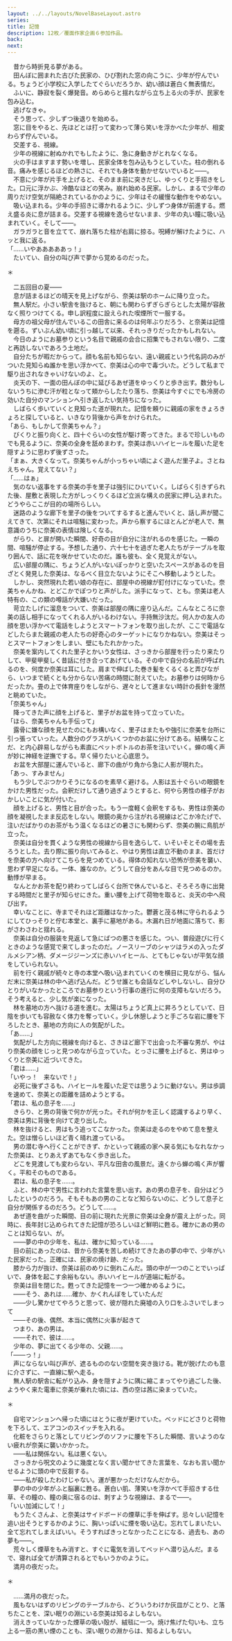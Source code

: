 ```yaml
---
layout: ../../layouts/NovelBaseLayout.astro
series: 
title: 記憶
description: 12枚／覆面作家企画６参加作品。
back: 
next: 
---
```


　昔から時折見る夢がある。
<br>
　田んぼに囲まれた古びた民家の、ひび割れた窓の向こうに、少年が佇んでいる。ちょうど小学校に入学したてぐらいだろうか、幼い顔は蒼白く無表情だ。
<br>
　ふいに、静寂を裂く爆発音。めらめらと揺れながら立ち上る火の手が、民家を包み込む。
<br>
　逃げなきゃ。
<br>
　そう思って、少しずつ後退りを始める。
<br>
　窓に目をやると、先ほどとは打って変わって薄ら笑いを浮かべた少年が、相変わらず佇んでいる。
<br>
　交差する、視線。
<br>
　少年の視線に射ぬかれでもしたように、急に身動きがとれなくなる。
<br>
　火の手はますます勢いを増し、民家全体を包み込もうとしていた。柱の倒れる音。痛みを感じるほどの熱さに、それでも身体を動かせないでいると――。
<br>
　不意に少年が片手を上げると、そのまま前に突きだし、ゆっくりと手招きをした。口元に浮かぶ、冷酷なほどの笑み。崩れ始める民家。しかし、まるで少年の周りだけ空気が隔絶されているかのように、少年はその緩慢な動作をやめない。
<br>
　吸い込まれる。少年の手招きに導かれるように、少しずつ身体が前進する。燃え盛る炎に息が詰まる。交差する視線を逸らせないまま、少年の丸い瞳に吸い込まれていく。そして――。
<br>
　ガラガラと音を立てて、崩れ落ちた柱が右肩に掠る。呪縛が解けたように、ハッと我に返る。
<br>
「……いやあああああっ！」
<br>
　たいてい、自分の叫び声で夢から覚めるのだった。

＊

　二五回目の夏――
<br>
　息が詰まるほどの晴天を見上げながら、奈美は駅のホームに降り立った。
<br>
　無人駅だ。小さい駅舎を抜けると、朝にも関わらずぎらぎらとした太陽が容赦なく照りつけてくる。申し訳程度に設えられた喫煙所で一服する。
<br>
　母方の祖父母が住んでいるこの田舎に来るのは何年ぶりだろう、と奈美は記憶を遡る。ずいぶん幼い頃に引っ越して以来、それっきりだったかもしれない。
<br>
　今日のようにお墓参りという名目で親戚の会合に招集でもされない限り、二度と再訪しないであろう土地だ。
<br>
　自分たちが暇だからって。顔も名前も知らない、遠い親戚という代名詞のみがついた見知らぬ誰かを思い浮かべて、奈美は心の中で毒づいた。どうして私まで駆り出されなきゃいけないのよ、と。
<br>
　炎天の下、一面の田んぼの中に延びるあぜ道をゆっくりと歩き出す。数分もしないうちに滲む汗が粒となって頬からしたたり落ち、奈美は今すぐにでも冷房の効いた自分のマンションへ引き返したい気持ちになった。
<br>
　しばらく歩いていくと見知った道が現れた。記憶を頼りに親戚の家をきょろきょろと探していると、いきなり背後から声をかけられた。
<br>
「あら、もしかして奈美ちゃん？」
<br>
　びくりと振り向くと、四十ぐらいの女性が駆け寄ってきた。まるで珍しいものでも見るように、奈美の全身を舐めまわす。奈美は赤いハイヒールを履いた足を隠すように思わず後ずさった。
<br>
「まぁ、大きくなって。奈美ちゃんが小っちゃい頃によく遊んだ里子よ。さとねえちゃん。覚えてない？」
<br>
「……はぁ」
<br>
　気のない返事をする奈美の手を里子は強引にひいていく。しばらく引きずられた後、屋敷と表現した方がしっくりくるほど立派な構えの民家に押し込まれた。どうやらここが目的の場所らしい。
<br>
　迷路のような廊下を里子の後をついてするすると進んでいくと、話し声が聞こえてきて、次第にそれは喧騒に変わった。声から察するにほとんどが老人で、無意識のうちに奈美の表情は険しくなる。
<br>
　がらり、と扉が開いた瞬間、好奇の目が自分に注がれるのを感じた。一瞬の間、喧騒が停止する。予想した通り、六十七十を過ぎた老人たちがテーブルを取り囲んで、話に花を咲かせていたのだ。誰も彼も、全く見覚えがない。
<br>
　広い部屋の隅に、ちょうど人がいないぽっかりと空いたスペースがあるのを目ざとく発見した奈美は、なるべく目立たないようにそこへ移動しようとした。
<br>
　しかし、突然現れた若い娘の存在に、部屋中の視線が釘付けになっていた。奈美ちゃんかね、とどこかでぽつりと声がした。派手になって、とも。奈美は老人特有の、この類の噂話が大嫌いだった。
<br>
　苛立たしげに溜息をついて、奈美は部屋の隅に座り込んだ。こんなところに奈美の話し相手になってくれる人がいるわけない。手持無沙汰だ。何人かの友人の顔を思い浮かべて電話をしようとスマートフォンを取り出したが、ここで電話などしたらまた親戚の老人たちの好奇心のターゲットになりかねない。奈美はそっとスマートフォンをしまい、壁にもたれかかった。
<br>
　奈美を案内してくれた里子とかいう女性は、さっきから部屋を行ったり来たりして、甲斐甲斐しく昔話に付き合ってあげている。その中で自分の名前が呼ばれるのを、何度か奈美は耳にした。肩まで伸ばした巻き髪をくるくると弄びながら、いつまで続くとも分からない苦痛の時間に耐えていた。お墓参りは何時からだったか。畳の上で体育座りをしながら、遅々として進まない時計の長針を漫然と眺めていた。
<br>
「奈美ちゃん」
<br>
　降ってきた声に顔を上げると、里子がお盆を持って立っていた。
<br>
「ほら、奈美ちゃんも手伝って」
<br>
　露骨に嫌な顔を見せたのにもお構いなく、里子はまたもや強引に奈美を台所に引っ張っていった。人数分のグラスがいくつかのお盆に分けてある。結構なことだ、と内心辟易しながらも素直にペットボトルのお茶を注いでいく。蝉の鳴く声が妙に神経を逆撫でする。早く帰りたいと心底思う。
<br>
　お盆を大部屋に運んでいると、廊下の曲がり角から急に人影が現れた。
<br>
「あっ、すみません」
<br>
　もう少しでぶつかりそうになるのを素早く避ける。人影は五十ぐらいの眼鏡をかけた男性だった。会釈だけして通り過ぎようとすると、何やら男性の様子がおかしいことに気が付いた。
<br>
　顔を上げると、男性と目が合った。もう一度軽く会釈をするも、男性は奈美の顔を凝視したまま反応をしない。眼鏡の奥から注がれる視線はどこか冷たげで、注いだばかりのお茶がもう温くなるほどの暑さにも関わらず、奈美の腕に鳥肌が立った。
<br>
　奈美は自分を貫くような男性の視線から目を逸らして、いそいそとその場を去ろうとした。去り際に振り向いてみると、やはり男性は直立不動のまま、首だけを奈美の方へ向けてこちらを見つめている。得体の知れない恐怖が奈美を襲い、思わず早足になる。一体、誰なのか。どうして自分をあんな目で見つめるのか。動悸が早まる。
<br>
　なんとかお茶を配り終わってしばらく台所で休んでいると、そろそろ寺に出発する時間だと里子が知らせにきた。重い腰を上げて荷物を取ると、炎天の中へ飛び出す。
<br>
　幸いなことに、寺までそれほど距離はなかった。鬱蒼と茂る林に守られるようにしてひっそりと佇む本堂と、裏手に墓地がある。木漏れ日が地面に落ちて、影がさわさわと揺れる。
<br>
　奈美は自分の服装を見返して急にばつの悪さを感じた。つい、普段遊びに行くときのような感覚で来てしまったのだ。ノースリーブのシャツはラメの入ったダルメシアン柄、ダメージジーンズに赤いハイヒール、とてもじゃないが平気な顔をしていられない。
<br>
　前を行く親戚が続々と寺の本堂へ吸い込まれていくのを横目に見ながら、悩んだ末に奈美は林の中へ逃げ込んだ。どうせ誰とも会話などしやしないし、自分ひとりがいなかったところでお墓参りという行事の進行に何の支障もないだろう。そう考えると、少し気が楽になった。
<br>
　林を墓地の方へ抜ける道を進む。太陽はちょうど真上に昇ろうとしていて、日陰を歩いても容赦なく体力を奪っていく。少し休憩しようと手ごろな岩に腰を下ろしたとき、墓地の方向に人の気配がした。
<br>
「あ……」
<br>
　気配がした方向に視線を向けると、さきほど廊下で出会った不審な男が、やはり奈美の顔をじっと見つめながら立っていた。とっさに腰を上げると、男はゆっくりと奈美に近づいてきた。
<br>
「君は……」
<br>
「いやっ！　来ないで！」
<br>
　必死に後ずさるも、ハイヒールを履いた足では思うように動けない。男は歩調を速めて、奈美との距離を詰めようとする。
<br>
「君は、私の息子を……」
<br>
　きらり、と男の背後で何かが光った。それが何かを正しく認識するより早く、奈美は男に背後を向けて走り出した。
<br>
　林を抜けると、男はもう追ってこなかった。奈美は走るのをやめて息を整えた。空は憎らしいほど青く晴れ渡っている。
<br>
　男の潜む寺へ行くことができず、かといって親戚の家へ戻る気にもなれなかった奈美は、とりあえずあてもなく歩き出した。
<br>
　どこを見渡しても変わらない、平凡な田舎の風景だ。遠くから蝉の鳴く声が響く。平和そのものである。
<br>
　君は、私の息子を……。
<br>
　ふと、林の中で男性に言われた言葉を思い出す。あの男の息子を、自分はどうしたというのだろう。そもそもあの男のことなど知らないのに、どうして息子と自分が関係するのだろう。どうして……。
<br>
　あぜ道を曲がった瞬間、目の前に現れた光景に奈美は全身が震え上がった。同時に、長年封じ込められてきた記憶が恐ろしいほど鮮明に甦る。確かにあの男のことは知らない、が。
<br>
　――夢の中の少年を、私は、確かに知っている……。
<br>
　目の前にあったのは、昔から奈美を苦しめ続けてきたあの夢の中で、少年がいた民家だった。正確には、民家の焼け跡、だった。
<br>
　膝から力が抜け、奈美は前のめりに倒れこんだ。頭の中が一つのことでいっぱいで、身体を起こす余裕もない。赤いハイヒールが道端に転がる。
<br>
　奈美は目を閉じた。甦ってきた記憶を一つ一つ確かめるように。
<br>
　――そう、あれは……確か、かくれんぼをしていたんだ
<br>
　――少し驚かせてやろうと思って、彼が隠れた廃墟の入り口をふさいでしまって
<br>
　――その後、偶然、本当に偶然に火事が起きて
<br>
　つまり、あの男は。
<br>
　――それで、彼は……。
<br>
　少年の、夢に出てくる少年の、父親……。
<br>
「――っ！」
<br>
　声にならない叫び声が、遮るもののない空間を突き抜ける。靴が脱げたのも意に介さずに、一直線に駅へ走る。
<br>
　無人駅の駅舎に転がり込み、身を隠すように隅に縮こまってやり過ごした後、ようやく来た電車に奈美が乗れた頃には、西の空は茜に染まっていた。

＊

　自宅マンションへ帰った頃にはとうに夜が更けていた。ベッドにどさりと荷物を下ろして、エアコンのスイッチを入れる。
<br>
　化粧をさらりと落としてリビングのソファに腰を下ろした瞬間、言いようのない疲れが奈美に襲いかかった。
<br>
　――私は関係ない。私は悪くない。
<br>
　さっきから呪文のように幾度となく言い聞かせてきた言葉を、なおも言い聞かせるように頭の中で反芻する。
<br>
　――私が殺したわけじゃない。運が悪かっただけなんだから。
<br>
　夢の中の少年がふと脳裏に甦る。蒼白い肌、薄笑いを浮かべて手招きする仕草、その瞳の、瞳の奥に宿るのは、刺すような視線は、まるで――。
<br>
「いい加減にして！」
<br>
　もうたくさんよ、と奈美はサイドボードの煙草に手を伸ばす。忌々しい記憶を追い出そうとするかのように、胸いっぱいに煙を吸い込む。忘れてしまいたい、全て忘れてしまえばいい。そうすればきっとなかったことになる、過去も、あの夢も――。
<br>
　荒々しく煙草をもみ消すと、すぐに電気を消してベッドへ潜り込んだ。まるで、寝れば全てが清算されるとでもいうかのように。
<br>
　満月の夜だった。

＊

　……満月の夜だった。
<br>
　風もないはずのリビングのテーブルから、どういうわけか灰皿がことり、と落ちたことを、深い眠りの淵にいる奈美は知るよしもない。
<br>
　消えきっていなかった煙草の吸い殻が、絨毯に一つ。焼け焦げた匂いも、立ち上る一筋の黒い煙のことも、深い眠りの淵からは、知るよしもない。